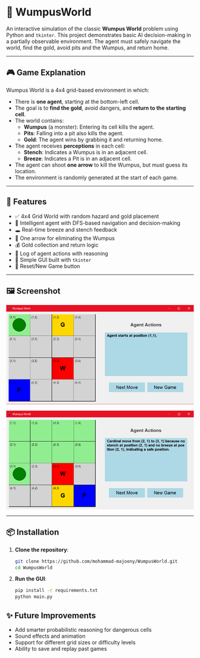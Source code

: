 
# 🐍 WumpusWorld

An interactive simulation of the classic **Wumpus World** problem using Python and `tkinter`. This project demonstrates basic AI decision-making in a partially observable environment. The agent must safely navigate the world, find the gold, avoid pits and the Wumpus, and return home.

---

## 🎮 Game Explanation

Wumpus World is a 4x4 grid-based environment in which:

- There is **one agent**, starting at the bottom-left cell.
- The goal is to **find the gold**, avoid dangers, and **return to the starting cell**.
- The world contains:
  - **Wumpus** (a monster): Entering its cell kills the agent.
  - **Pits**: Falling into a pit also kills the agent.
  - **Gold**: The agent wins by grabbing it and returning home.
- The agent receives **perceptions** in each cell:
  - **Stench**: Indicates a Wumpus is in an adjacent cell.
  - **Breeze**: Indicates a Pit is in an adjacent cell.
- The agent can shoot **one arrow** to kill the Wumpus, but must guess its location.
- The environment is randomly generated at the start of each game.

---

## 🚀 Features

- ✅ 4x4 Grid World with random hazard and gold placement  
- 🧠 Intelligent agent with DFS-based navigation and decision-making  
- 🕳️ Real-time breeze and stench feedback  
- 🏹 One arrow for eliminating the Wumpus  
- 💰 Gold collection and return logic  
- 📜 Log of agent actions with reasoning  
- 🎨 Simple GUI built with `tkinter`  
- 🔄 Reset/New Game button  

---

## 🖼️ Screenshot

![New Game](screenshots/p1.png)

![Agent in Action](screenshots/p2.png)

---

## 📦 Installation

1. **Clone the repository**:
   ```bash
   git clone https://github.com/mohammad-majoony/WumpusWorld.git
   cd WumpusWorld

2. **Run the GUI**:

   ```bash
   pip install -r requirements.txt
   python main.py
   ```

## ✨ Future Improvements

* Add smarter probabilistic reasoning for dangerous cells
* Sound effects and animation
* Support for different grid sizes or difficulty levels
* Ability to save and replay past games

```